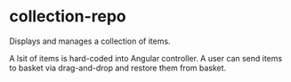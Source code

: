 # collection-repo
Displays and manages a collection of items.

A lsit of items is hard-coded into Angular controller.
A user can send items to basket via drag-and-drop and restore them from basket.
